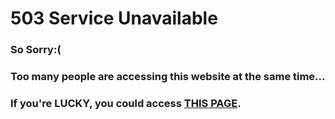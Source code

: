 # 503 Service Unavailable

### So Sorry:(
  
### Too many people are accessing this website at the same time...

### If you're LUCKY, you could access [THIS PAGE](https://fumiyanll23.github.io/MyWeblog/md/sample.html).

